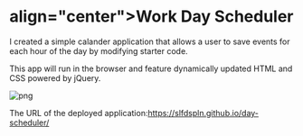 # <h1> align="center">Work Day Scheduler</h1>

I created a simple calander application that allows a user to save events for each hour of the day by modifying starter code. 

This app will run in the browser and feature dynamically updated HTML and CSS powered by jQuery.

![png](https://user-images.githubusercontent.com/121422214/226148112-6110ef74-227b-49d4-ae31-947dad4d2505.jpeg)


The URL of the deployed application:https://slfdspln.github.io/day-scheduler/
